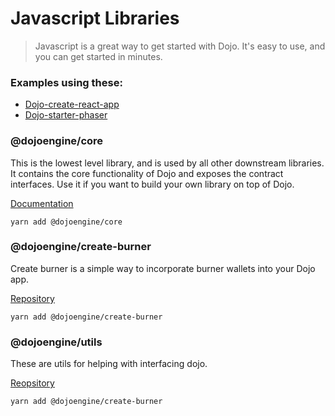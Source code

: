 # Javascript Libraries

> Javascript is a great way to get started with Dojo. It's easy to use, and you can get started in minutes.

### Examples using these:

- [Dojo-create-react-app](https://github.com/dojoengine/dojo-starter-react-app)
- [Dojo-starter-phaser](https://github.com/dojoengine/dojo-starter-phaser)

### @dojoengine/core

This is the lowest level library, and is used by all other downstream libraries. It contains the core functionality of Dojo and exposes the contract interfaces. Use it if you want to build your own library on top of Dojo.

[Documentation](./npm/core.md)

```console
yarn add @dojoengine/core
```

### @dojoengine/create-burner

Create burner is a simple way to incorporate burner wallets into your Dojo app.

[Repository](https://github.com/dojoengine/create-burner)

```console
yarn add @dojoengine/create-burner
```

### @dojoengine/utils

These are utils for helping with interfacing dojo.

[Reopsitory](https://github.com/dojoengine/packages)

```console
yarn add @dojoengine/create-burner
```

